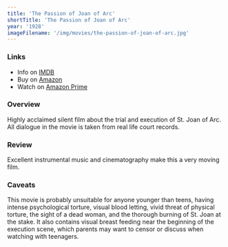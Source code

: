 ```yaml
---
title: 'The Passion of Joan of Arc'
shortTitle: 'The Passion of Joan of Arc'
year: '1928'
imageFilename: '/img/movies/the-passion-of-joan-of-arc.jpg'
---
```


### Links

* Info on [IMDB](https://www.imdb.com/title/tt0019254/)
* Buy on [Amazon](https://www.amazon.com/Passion-Joan-Arc-Criterion-Collection/dp/0780022343/)
* Watch on [Amazon Prime](https://www.amazon.com/Passion-Joan-Arc-No-Dialog/dp/B07CZTJGFQ)

### Overview

Highly acclaimed silent film about the trial and execution of St. Joan of Arc. All dialogue in the movie is taken from real life court records.

### Review

Excellent instrumental music and cinematography make this a very moving film.

### Caveats

This movie is probably unsuitable for anyone younger than teens, having intense psychological torture, visual blood letting, vivid threat of physical torture, the sight of a dead woman, and the thorough burning of St. Joan at the stake. It also contains visual breast feeding near the beginning of the execution scene, which parents may want to censor or discuss when watching with teenagers.
